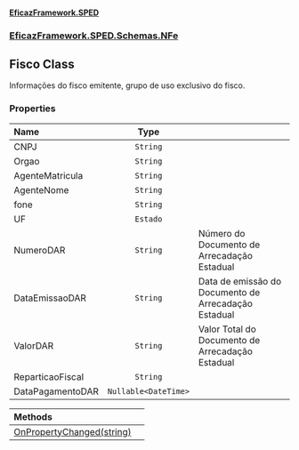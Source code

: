 #### [EficazFramework.SPED](EficazFrameworkSPED.md 'EficazFramework SPED')
### [EficazFramework.SPED.Schemas.NFe](EficazFramework.SPED.Schemas.NFe.md 'EficazFramework.SPED.Schemas.NFe')

## Fisco Class

Informações do fisco emitente, grupo de uso exclusivo do fisco.
### Properties

| Name | Type | |
| :--- | :---: | :--- |
| CNPJ | `String` |  |
| Orgao | `String` |  |
| AgenteMatricula | `String` |  |
| AgenteNome | `String` |  |
| fone | `String` |  |
| UF | `Estado` |  |
| NumeroDAR | `String` | Número do Documento de Arrecadação Estadual |
| DataEmissaoDAR | `String` | Data de emissão do Documento de Arrecadação Estadual |
| ValorDAR | `String` | Valor Total do Documento de Arrecadação Estadual |
| ReparticaoFiscal | `String` |  |
| DataPagamentoDAR | `Nullable<DateTime>` |  |

| Methods | |
| :--- | :--- |
| [OnPropertyChanged(string)](EficazFramework.SPED.Schemas.NFe/Fisco/OnPropertyChanged(string).md 'EficazFramework.SPED.Schemas.NFe.Fisco.OnPropertyChanged(string)') | |
